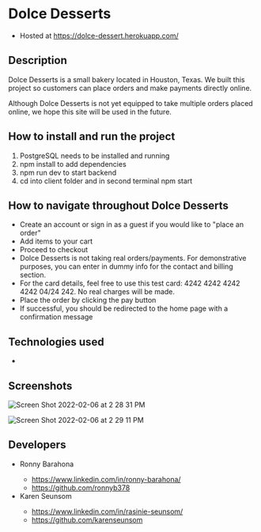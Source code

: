 <h1>Dolce Desserts</h1>

<ul>
    <li>Hosted at <a href="https://dolce-dessert.herokuapp.com/">https://dolce-dessert.herokuapp.com/</a></li>
</ul>

<h2>Description</h2>
<p>Dolce Desserts is a small bakery located in Houston, Texas. We built this project so customers can place orders and make payments directly online.</p>
<p>Although Dolce Desserts is not yet equipped to take multiple orders placed online, we hope this site will be used in the future.</p>

<h2>How to install and run the project</h2>
<ol>
    <li>PostgreSQL needs to be installed and running</li>
    <li>npm install to add dependencies</li>
    <li>npm run dev to start backend</li>
    <li>cd into client folder and in second terminal npm start</li>
</ol>

<h2>How to navigate throughout Dolce Desserts</h2>
<ul>
    <li>Create an account or sign in as a guest if you would like to "place an order"</li>
    <li>Add items to your cart</li>
    <li>Proceed to checkout</li>
    <li>Dolce Desserts is not taking real orders/payments. For demonstrative purposes, you can enter in dummy info for the contact and billing section.</li>
    <li>For the card details, feel free to use this test card: 4242 4242 4242 4242 04/24 242. No real charges will be made.</li>
    <li>Place the order by clicking the pay button</li>
    <li>If successful, you should be redirected to the home page with a confirmation message</li>
</ul>

<h2>Technologies used</h2>
<ul>
    <li></li>
</ul>

<h2>Screenshots</h2>

![Screen Shot 2022-02-06 at 2 28 31 PM](https://user-images.githubusercontent.com/84594956/152701556-7bf9dffb-5210-4877-a62d-de9fd1b57c72.png)

![Screen Shot 2022-02-06 at 2 29 11 PM](https://user-images.githubusercontent.com/84594956/152701564-c2fa4317-c9aa-4e81-9208-e0aed9e7be59.png)


<h2>Developers</h2>
<ul>
    <li>Ronny Barahona</li>
        <ul>
            <li><a href="https://www.linkedin.com/in/ronny-barahona/">https://www.linkedin.com/in/ronny-barahona/</a></li>
            <li><a href="https://github.com/ronnyb378">https://github.com/ronnyb378</a></li>
        </ul>
    <li>Karen Seunsom</li>
        <ul>
            <li><a href="https://www.linkedin.com/in/rasinie-seunsom/">https://www.linkedin.com/in/rasinie-seunsom/</a></li>
            <li><a href="https://github.com/karenseunsom">https://github.com/karenseunsom</a></li>
        </ul>
</ul>
